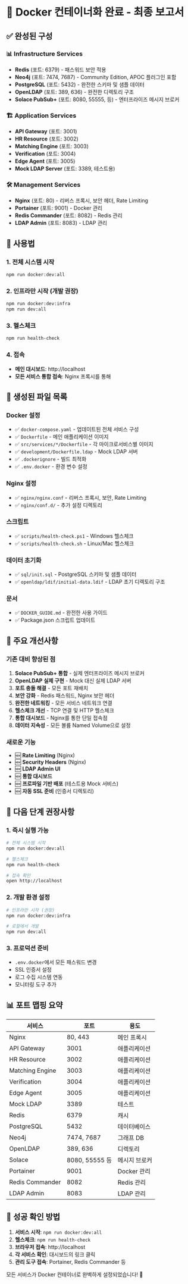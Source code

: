 # 🐳 Docker 컨테이너화 완료 - 최종 보고서

## ✅ 완성된 구성

### 📊 Infrastructure Services
- **Redis** (포트: 6379) - 패스워드 보안 적용
- **Neo4j** (포트: 7474, 7687) - Community Edition, APOC 플러그인 포함
- **PostgreSQL** (포트: 5432) - 완전한 스키마 및 샘플 데이터
- **OpenLDAP** (포트: 389, 636) - 완전한 디렉토리 구조
- **Solace PubSub+** (포트: 8080, 55555, 등) - 엔터프라이즈 메시지 브로커

### 🏗️ Application Services
- **API Gateway** (포트: 3001)
- **HR Resource** (포트: 3002)
- **Matching Engine** (포트: 3003)
- **Verification** (포트: 3004)
- **Edge Agent** (포트: 3005)
- **Mock LDAP Server** (포트: 3389, 테스트용)

### 🛠️ Management Services
- **Nginx** (포트: 80) - 리버스 프록시, 보안 헤더, Rate Limiting
- **Portainer** (포트: 9001) - Docker 관리
- **Redis Commander** (포트: 8082) - Redis 관리
- **LDAP Admin** (포트: 8083) - LDAP 관리

## 🚀 사용법

### 1. 전체 시스템 시작
```bash
npm run docker:dev:all
```

### 2. 인프라만 시작 (개발 권장)
```bash
npm run docker:dev:infra
npm run dev:all
```

### 3. 헬스체크
```bash
npm run health-check
```

### 4. 접속
- **메인 대시보드**: http://localhost
- **모든 서비스 통합 접속**: Nginx 프록시를 통해

## 📁 생성된 파일 목록

### Docker 설정
- ✅ `docker-compose.yaml` - 업데이트된 전체 서비스 구성
- ✅ `Dockerfile` - 메인 애플리케이션 이미지
- ✅ `src/services/*/Dockerfile` - 각 마이크로서비스별 이미지
- ✅ `development/Dockerfile.ldap` - Mock LDAP 서버
- ✅ `.dockerignore` - 빌드 최적화
- ✅ `.env.docker` - 환경 변수 설정

### Nginx 설정
- ✅ `nginx/nginx.conf` - 리버스 프록시, 보안, Rate Limiting
- ✅ `nginx/conf.d/` - 추가 설정 디렉토리

### 스크립트
- ✅ `scripts/health-check.ps1` - Windows 헬스체크
- ✅ `scripts/health-check.sh` - Linux/Mac 헬스체크

### 데이터 초기화
- ✅ `sql/init.sql` - PostgreSQL 스키마 및 샘플 데이터
- ✅ `openldap/ldif/initial-data.ldif` - LDAP 초기 디렉토리 구조

### 문서
- ✅ `DOCKER_GUIDE.md` - 완전한 사용 가이드
- ✅ Package.json 스크립트 업데이트

## 🔧 주요 개선사항

### 기존 대비 향상된 점
1. **Solace PubSub+ 통합** - 실제 엔터프라이즈 메시지 브로커
2. **OpenLDAP 실제 구현** - Mock 대신 실제 LDAP 서버
3. **포트 충돌 해결** - 모든 포트 재배치
4. **보안 강화** - Redis 패스워드, Nginx 보안 헤더
5. **완전한 네트워킹** - 모든 서비스 네트워크 연결
6. **헬스체크 개선** - TCP 연결 및 HTTP 헬스체크
7. **통합 대시보드** - Nginx를 통한 단일 접속점
8. **데이터 지속성** - 모든 볼륨 Named Volume으로 설정

### 새로운 기능
- 🆕 **Rate Limiting** (Nginx)
- 🆕 **Security Headers** (Nginx)
- 🆕 **LDAP Admin UI**
- 🆕 **통합 대시보드**
- 🆕 **프로파일 기반 배포** (테스트용 Mock 서비스)
- 🆕 **자동 SSL 준비** (인증서 디렉토리)

## 🎯 다음 단계 권장사항

### 1. 즉시 실행 가능
```bash
# 전체 시스템 시작
npm run docker:dev:all

# 헬스체크
npm run health-check

# 접속 확인
open http://localhost
```

### 2. 개발 환경 설정
```bash
# 인프라만 시작 (권장)
npm run docker:dev:infra

# 로컬에서 개발
npm run dev:all
```

### 3. 프로덕션 준비
- `.env.docker`에서 모든 패스워드 변경
- SSL 인증서 설정
- 로그 수집 시스템 연동
- 모니터링 도구 추가

## 📊 포트 맵핑 요약

| 서비스 | 포트 | 용도 |
|--------|------|------|
| Nginx | 80, 443 | 메인 프록시 |
| API Gateway | 3001 | 애플리케이션 |
| HR Resource | 3002 | 애플리케이션 |
| Matching Engine | 3003 | 애플리케이션 |
| Verification | 3004 | 애플리케이션 |
| Edge Agent | 3005 | 애플리케이션 |
| Mock LDAP | 3389 | 테스트 |
| Redis | 6379 | 캐시 |
| PostgreSQL | 5432 | 데이터베이스 |
| Neo4j | 7474, 7687 | 그래프 DB |
| OpenLDAP | 389, 636 | 디렉토리 |
| Solace | 8080, 55555 등 | 메시지 브로커 |
| Portainer | 9001 | Docker 관리 |
| Redis Commander | 8082 | Redis 관리 |
| LDAP Admin | 8083 | LDAP 관리 |

## 🎉 성공 확인 방법

1. **서비스 시작**: `npm run docker:dev:all`
2. **헬스체크**: `npm run health-check`
3. **브라우저 접속**: http://localhost
4. **각 서비스 확인**: 대시보드의 링크 클릭
5. **관리 도구 접속**: Portainer, Redis Commander 등

모든 서비스가 Docker 컨테이너로 완벽하게 설정되었습니다! 🚀
